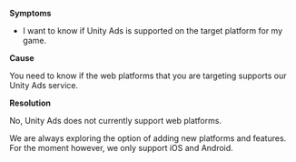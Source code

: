 

**Symptoms**


- I want to know if Unity Ads is supported on the target platform for my game.



**Cause**



You need to know if the web platforms that you are targeting supports our Unity Ads service.



**Resolution**



No, Unity Ads does not currently support web platforms.



We are always exploring the option of adding new platforms and features. For the moment however, we only support iOS and Android.





